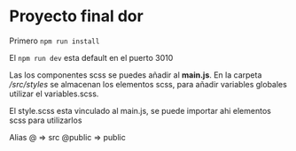 # Proyecto final dor 

Primero ```npm run install```

El ``npm run dev`` esta default en el puerto 3010

Las los componentes scss se puedes añadir al **main.js**. En la carpeta */src/styles* se almacenan los elementos scss, para añadir variables globales utilizar el variables.scss.

El style.scss esta vinculado al main.js, se puede importar ahi elementos scss para utilizarlos

Alias
    @ => src
    @public => public